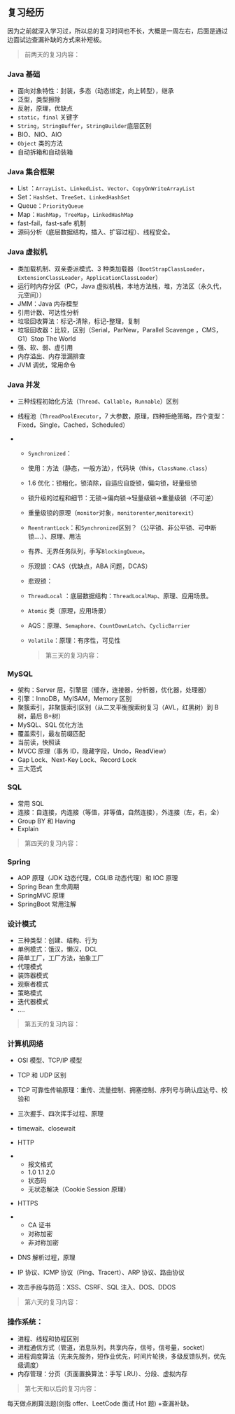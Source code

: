 ## 复习经历

因为之前就深入学习过，所以总的复习时间也不长，大概是一周左右，后面是通过边面试边查漏补缺的方式来补短板。

> 前两天的复习内容：

### Java 基础

- 面向对象特性：封装，多态（动态绑定，向上转型），继承
- 泛型，类型擦除
- 反射，原理，优缺点
- `static`，`final` 关键字
- `String`，`StringBuffer`，`StringBuilder`底层区别
- BIO、NIO、AIO
- `Object` 类的方法
- 自动拆箱和自动装箱

### Java 集合框架

- List ：`ArrayList`、`LinkedList`、`Vector`、`CopyOnWriteArrayList`
- Set：`HashSet`、`TreeSet`、`LinkedHashSet`
- Queue：`PriorityQueue`
- Map：`HashMap`，`TreeMap`，`LinkedHashMap`
- fast-fail，fast-safe 机制
- 源码分析（底层数据结构，插入、扩容过程）、线程安全。

### Java 虚拟机

- 类加载机制、双亲委派模式、3 种类加载器（`BootStrapClassLoader`，`ExtensionClassLoader`，`ApplicationClassLoader`）
- 运行时内存分区（PC，Java 虚拟机栈，本地方法栈，堆，方法区（永久代，元空间））
- JMM：Java 内存模型
- 引用计数、可达性分析
- 垃圾回收算法：标记-清除，标记-整理，复制
- 垃圾回收器：比较，区别（Serial，ParNew，Parallel Scavenge ，CMS，G1）Stop The World
- 强、软、弱、虚引用
- 内存溢出、内存泄漏排查
- JVM 调优，常用命令

### Java 并发

- 三种线程初始化方法（`Thread`、`Callable`，`Runnable`）区别

- 线程池（`ThreadPoolExecutor`，7 大参数，原理，四种拒绝策略，四个变型：Fixed，Single，Cached，Scheduled）

- - `Synchronized`：

  - 使用：方法（静态，一般方法），代码块（this，`ClassName.class`）

  - 1.6 优化：锁粗化，锁消除，自适应自旋锁，偏向锁，轻量级锁

  - 锁升级的过程和细节：无锁->偏向锁->轻量级锁->重量级锁（不可逆）

  - 重量级锁的原理（`monitor`对象，`monitorenter`,`monitorexit`）

  - `ReentrantLock`：和`Synchronized`区别？（公平锁、非公平锁、可中断锁....）、原理、用法

  - 有界、无界任务队列，手写`BlockingQueue`。

  - 乐观锁：CAS（优缺点，ABA 问题，DCAS）

  - 悲观锁：

  - `ThreadLocal` ：底层数据结构：`ThreadLocalMap`、原理、应用场景。

  - `Atomic` 类（原理，应用场景）

  - AQS：原理、`Semaphore`、`CountDownLatch`、`CyclicBarrier`

  - `Volatile`：原理：有序性，可见性

    > 第三天的复习内容：

### MySQL

- 架构：Server 层，引擎层（缓存，连接器，分析器，优化器，处理器）
- 引擎：InnoDB，MyISAM，Memory 区别
- 聚簇索引，非聚簇索引区别（从二叉平衡搜索树复习（AVL，红黑树）到 B 树，最后 B+树）
- MySQL、SQL 优化方法
- 覆盖索引，最左前缀匹配
- 当前读，快照读
- MVCC 原理（事务 ID，隐藏字段，Undo，ReadView）
- Gap Lock、Next-Key Lock、Record Lock
- 三大范式

### SQL

- 常用 SQL
- 连接：自连接，内连接（等值，非等值，自然连接），外连接（左，右，全）
- Group BY 和 Having
- Explain

> 第四天的复习内容：

### Spring

- AOP 原理（JDK 动态代理，CGLIB 动态代理）和 IOC 原理
- Spring Bean 生命周期
- SpringMVC 原理
- SpringBoot 常用注解

### 设计模式

- 三种类型：创建、结构、行为
- 单例模式：饿汉，懒汉，DCL
- 简单工厂，工厂方法，抽象工厂
- 代理模式
- 装饰器模式
- 观察者模式
- 策略模式
- 迭代器模式
- ....

> 第五天的复习内容：

### 计算机网络

- OSI 模型、TCP/IP 模型

- TCP 和 UDP 区别

- TCP 可靠性传输原理：重传、流量控制、拥塞控制、序列号与确认应达号、校验和

- 三次握手、四次挥手过程、原理

- timewait、closewait

- HTTP

- - 报文格式
  - 1.0 1.1 2.0
  - 状态码
  - 无状态解决（Cookie Session 原理）

- HTTPS

- - CA 证书
  - 对称加密
  - 非对称加密

- DNS 解析过程，原理

- IP 协议、ICMP 协议（Ping、Tracert）、ARP 协议、路由协议

- 攻击手段与防范：XSS、CSRF、SQL 注入、DOS、DDOS

> 第六天的复习内容：

### 操作系统：

- 进程、线程和协程区别
- 进程通信方式（管道，消息队列，共享内存，信号，信号量，socket）
- 进程调度算法（先来先服务，短作业优先，时间片轮换，多级反馈队列，优先级调度）
- 内存管理：分页（页面置换算法：手写 LRU）、分段、虚拟内存

> 第七天和以后的复习内容：

每天做点刷算法题(剑指 offer、LeetCode 面试 Hot 题) +查漏补缺。